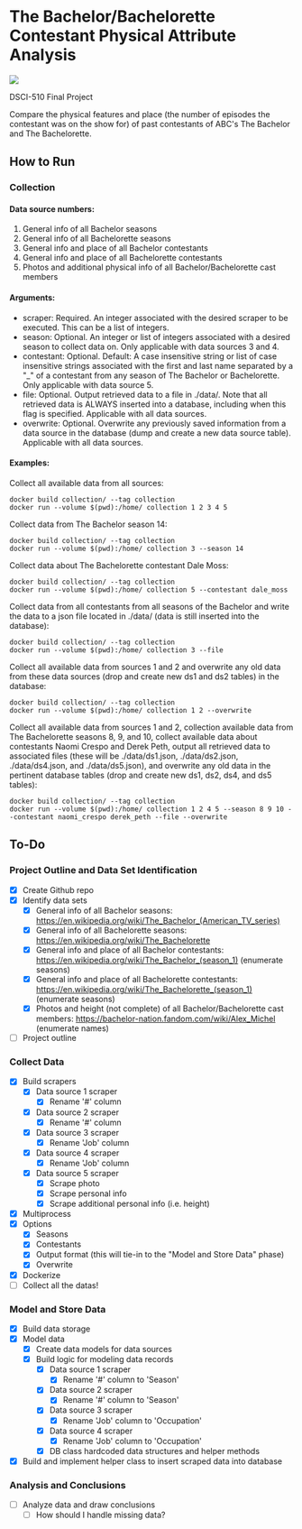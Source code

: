 # The Bachelor/Bachelorette Contestant Physical Attribute Analysis

![](https://media0.giphy.com/media/6wk5cC8J7ZEe8RR75e/giphy.gif)

DSCI-510 Final Project

Compare the physical features and place (the number of episodes the contestant was on the show for) of past contestants of ABC's The Bachelor and The Bachelorette.

## How to Run

### Collection

#### Data source numbers:

1. General info of all Bachelor seasons
2. General info of all Bachelorette seasons
3. General info and place of all Bachelor contestants
4. General info and place of all Bachelorette contestants
5. Photos and additional physical info of all Bachelor/Bachelorette cast members

#### Arguments:

* scraper: Required. An integer associated with the desired scraper to be executed. This can be a list of integers.
* season: Optional. An integer or list of integers associated with a desired season to collect data on. Only applicable with data sources 3 and 4.
* contestant: Optional. Default: A case insensitive string or list of case insensitive strings associated with the first and last name separated by a "_" of a contestant from any season of The Bachelor or Bachelorette. Only applicable with data source 5.
* file: Optional. Output retrieved data to a file in ./data/. Note that all retrieved data is ALWAYS inserted into a database, including when this flag is specified. Applicable with all data sources.
* overwrite: Optional. Overwrite any previously saved information from a data source in the database (dump and create a new data source table). Applicable with all data sources.

#### Examples:

Collect all available data from all sources:
```
docker build collection/ --tag collection
docker run --volume $(pwd):/home/ collection 1 2 3 4 5
```

Collect data from The Bachelor season 14:
```
docker build collection/ --tag collection
docker run --volume $(pwd):/home/ collection 3 --season 14
```

Collect data about The Bachelorette contestant Dale Moss:
```
docker build collection/ --tag collection
docker run --volume $(pwd):/home/ collection 5 --contestant dale_moss
```

Collect data from all contestants from all seasons of the Bachelor and write the data to a json file located in ./data/ (data is still inserted into the database):
```
docker build collection/ --tag collection
docker run --volume $(pwd):/home/ collection 3 --file
```

Collect all available data from sources 1 and 2 and overwrite any old data from these data sources (drop and create new ds1 and ds2 tables) in the database:
```
docker build collection/ --tag collection
docker run --volume $(pwd):/home/ collection 1 2 --overwrite
```

Collect all available data from sources 1 and 2, collection available data from The Bachelorette seasons 8, 9, and 10, collect available data about contestants Naomi Crespo and Derek Peth, output all retrieved data to associated files (these will be ./data/ds1.json, ./data/ds2.json, ./data/ds4.json, and ./data/ds5.json), and overwrite any old data in the pertinent database tables (drop and create new ds1, ds2, ds4, and ds5 tables):
```
docker build collection/ --tag collection
docker run --volume $(pwd):/home/ collection 1 2 4 5 --season 8 9 10 --contestant naomi_crespo derek_peth --file --overwrite
```

## To-Do

### Project Outline and Data Set Identification

- [x] Create Github repo
- [x] Identify data sets
  - [x] General info of all Bachelor seasons: https://en.wikipedia.org/wiki/The_Bachelor_(American_TV_series)
  - [x] General info of all Bachelorette seasons: https://en.wikipedia.org/wiki/The_Bachelorette
  - [x] General info and place of all Bachelor contestants: https://en.wikipedia.org/wiki/The_Bachelor_(season_1) (enumerate seasons)
  - [x] General info and place of all Bachelorette contestants: https://en.wikipedia.org/wiki/The_Bachelorette_(season_1) (enumerate seasons)
  - [x] Photos and height (not complete) of all Bachelor/Bachelorette cast members: https://bachelor-nation.fandom.com/wiki/Alex_Michel (enumerate names)
- [ ] Project outline

### Collect Data

- [x] Build scrapers
  - [x] Data source 1 scraper
    - [x] Rename '#' column
  - [x] Data source 2 scraper
    - [x] Rename '#' column
  - [x] Data source 3 scraper
    - [x] Rename 'Job' column
  - [x] Data source 4 scraper
    - [x] Rename 'Job' column
  - [x] Data source 5 scraper
    - [x] Scrape photo
    - [x] Scrape personal info
    - [x] Scrape additional personal info (i.e. height)
- [x] Multiprocess
- [x] Options
  - [x] Seasons
  - [x] Contestants
  - [x] Output format (this will tie-in to the "Model and Store Data" phase)
  - [x] Overwrite
- [x] Dockerize
- [ ] Collect all the datas!

### Model and Store Data

- [x] Build data storage
- [x] Model data
  - [x] Create data models for data sources
  - [x] Build logic for modeling data records
    - [x] Data source 1 scraper
      - [x] Rename '#' column to 'Season'
    - [x] Data source 2 scraper
      - [x] Rename '#' column to 'Season'
    - [x] Data source 3 scraper
      - [x] Rename 'Job' column to 'Occupation'
    - [x] Data source 4 scraper
      - [x] Rename 'Job' column to 'Occupation'
    - [x] DB class hardcoded data structures and helper methods
- [x] Build and implement helper class to insert scraped data into database

### Analysis and Conclusions

- [ ] Analyze data and draw conclusions
  - [ ] How should I handle missing data?
